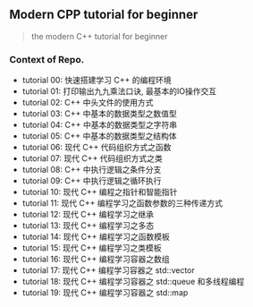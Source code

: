 ## Modern CPP tutorial for beginner

> the modern C++ tutorial for beginner

### Context of Repo.
- tutorial 00: 快速搭建学习 C++ 的编程环境
- tutorial 01: 打印输出九九乘法口诀, 最基本的IO操作交互
- tutorial 02: C++ 中头文件的使用方式
- tutorial 03: C++ 中基本的数据类型之数值型
- tutorial 04: C++ 中基本的数据类型之字符串
- tutorial 05: C++ 中基本的数据类型之结构体
- tutorial 06: 现代 C++ 代码组织方式之函数
- tutorial 07: 现代 C++ 代码组织方式之类
- tutorial 08: C++ 中执行逻辑之条件分支
- tutorial 09: C++ 中执行逻辑之循环执行
- tutorial 10: 现代 C++ 编程之指针和智能指针
- tutorial 11: 现代 C++ 编程学习之函数参数的三种传递方式
- tutorial 12: 现代 C++ 编程学习之继承
- tutorial 13: 现代 C++ 编程学习之多态
- tutorial 14: 现代 C++ 编程学习之函数模板
- tutorial 15: 现代 C++ 编程学习之类模板
- tutorial 16: 现代 C++ 编程学习容器之数组
- tutorial 17: 现代 C++ 编程学习容器之 std::vector
- tutorial 18: 现代 C++ 编程学习容器之 std::queue 和多线程编程
- tutorial 19: 现代 C++ 编程学习容器之 std::map

